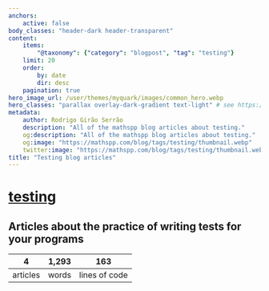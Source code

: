 ```yaml
---
anchors:
    active: false
body_classes: "header-dark header-transparent"
content:
    items:
        "@taxonomy": {"category": "blogpost", "tag": "testing"}
    limit: 20
    order:
        by: date
        dir: desc
    pagination: true
hero_image_url: /user/themes/myquark/images/common_hero.webp
hero_classes: "parallax overlay-dark-gradient text-light" # see https://demo.getgrav.org/blog-skeleton/blog/hero-classes
metadata:
    author: Rodrigo Girão Serrão
    description: "All of the mathspp blog articles about testing."
    og:description: "All of the mathspp blog articles about testing."
    og:image: "https://mathspp.com/blog/tags/testing/thumbnail.webp"
    twitter:image: "https://mathspp.com/blog/tags/testing/thumbnail.webp"
title: "Testing blog articles"
---
```


# <a href="/blog/tags/testing" class="label label-primary tag-title">testing</a>


## Articles about the practice of writing tests for your programs



<table class="stats-table">
    <thead>
        <tr>
            <th style="text-align: center;">4</th>
            <th style="text-align: center;">1,293</th>
            <th style="text-align: center;">163</th>
        </tr>
    </thead>
    <tbody>
        <tr>
            <td style="text-align: center;">articles</td>
            <td style="text-align: center;">words</td>
            <td style="text-align: center;">lines of code</td>
        </tr>
    </tbody>
</table>